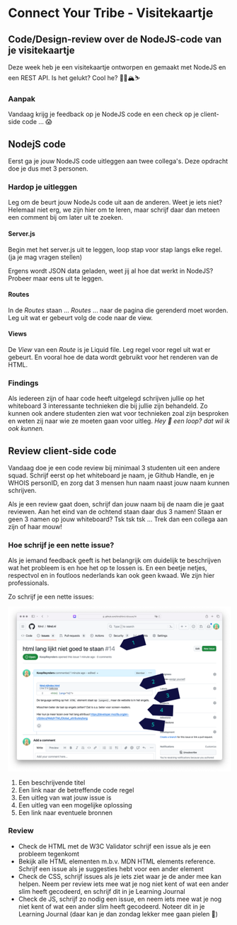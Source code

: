 
# Connect Your Tribe - Visitekaartje

## Code/Design-review over de NodeJS-code van je visitekaartje

Deze week heb je een visitekaartje ontworpen en gemaakt met NodeJS en een REST API. 
Is het gelukt? Cool he? 🧗‍♀️🏔️⛷️

### Aanpak
Vandaag krijg je feedback op je NodeJS code en een check op je client-side code ... 😱

## NodejS code

Eerst ga je jouw NodeJS code uitleggen aan twee collega's. Deze opdracht doe je dus met 3 personen. 

### Hardop je uitleggen
Leg om de beurt jouw NodeJs code uit aan de anderen. Weet je iets niet? Helemaal niet erg, we zijn hier om te leren, maar schrijf daar dan meteen een comment bij om later uit te zoeken. 

#### Server.js
Begin met het server.js uit te leggen, loop stap voor stap langs elke regel. (ja je mag vragen stellen)

Ergens wordt JSON data geladen, weet jij al hoe dat werkt in NodeJS?  Probeer maar eens uit te leggen.

#### Routes
In de _Routes_ staan ... _Routes_ ... naar de pagina die gerenderd moet worden. Leg uit wat er gebeurt volg de code naar de view.

#### Views
De _View_ van een _Route_ is je Liquid file. Leg regel voor regel uit wat er gebeurt. En vooral hoe de data wordt gebruikt voor het renderen van de HTML. 

### Findings
Als iedereen zijn of haar code heeft uitgelegd schrijven jullie op het whiteboard 3 interessante technieken die bij jullie zijn behandeld.
Zo kunnen ook andere studenten zien wat voor technieken zoal zijn besproken en weten zij naar wie ze moeten gaan voor uitleg. _Hey 🤤 een loop? dat wil ik ook kunnen._


## Review client-side code

Vandaag doe je een code review bij minimaal 3 studenten uit een andere squad. Schrijf eerst op het whiteboard je naam, je Github Handle, en je WHOIS personID, en zorg dat 3 mensen hun naam naast jouw naam kunnen schrijven. 

Als je een review gaat doen, schrijf dan jouw naam bij de naam die je gaat reviewen. Aan het eind van de ochtend staan daar dus 3 namen! Staan er geen 3 namen op jouw whiteboard? Tsk tsk tsk ... Trek dan een collega aan zijn of haar mouw!

### Hoe schrijf je een nette issue? 
Als je iemand feedback geeft is het belangrijk om duidelijk te beschrijven wat het probleem is en hoe het op te lossen is. En een beetje netjes, respectvol en in foutloos nederlands kan ook geen kwaad. We zijn hier professionals.

Zo schrijf je een nette issues:

![](hoe-schrijf-je-een-nette-issue.png)

1. Een beschrijvende titel
2. Een link naar de betreffende code regel
3. Een uitleg van wat jouw issue is
4. Een uitleg van een mogelijke oplossing
5. Een link naar eventuele bronnen

### Review
- Check de HTML met de W3C Validator schrijf een issue als je een probleem tegenkomt
- Bekijk alle HTML elementen m.b.v. MDN HTML elements reference. Schrijf een issue als je suggesties hebt voor een ander element
- Check de CSS, schrijf issues als je iets ziet waar je de ander mee kan helpen. Neem per review iets mee wat je nog niet kent of wat een ander slim heeft gecodeerd, en schrijf dit in je Learning Journal
- Check de JS, schrijf zo nodig een issue, en neem iets mee wat je nog niet kent of wat een ander slim heeft gecodeerd. Noteer dit in je Learning Journal (daar kan je dan zondag lekker mee gaan pielen 🤠)



<!-- 

## Feedback tafel 

Tijdens de reviews gaan groepjes bij de docenten aan tafel zitten. 
Via het issue kijken we even naar de vorderingen, kijken hoe ver iedereen is en wie waar hulp nodig heeft.

Zo willen we het issue graag zien: https://github.com/julia-stevens/connect-your-tribe-profile-card/issues/1#issuecomment-2633684954

- Wat is al gelukt? Compliment in issue (?)
- Al iets gedaan dat bij 💪 stond? Delen met squad zodat ze daar uitleg kunnen krijgen
- Wat is nog niet gelukt? Meegeven wat nodig is om nu te kunnen > in issue (?)

-->